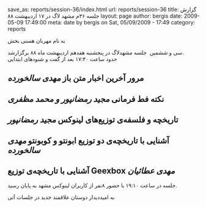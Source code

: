 save_as: reports/session-36/index.html
url: reports/session-36
title: گزارش جلسه ۳۶‌م مشهد لاگ در ۱۷ اردیبهشت ۸۸
layout: page
author: bergis
date: 2009-05-09 17:49:00
meta: date by bergis on Sat, 05/09/2009 - 17:49
category: reports

به نام مهربان هستی بخش

سی و ششمین  جلسه مشهدلاگ در پنجشنبه هفدهم اردیبهشت ماه ۸۸ برگزارشد.  
حدود ساعت ۱۷:۳۰ بعد از گفت و شنودهای ابتدایی

## مرور آخرین اخبار متن باز *مهدی سالخورده*
## نکته فط فرمانی *مجید رمضانپور و محمد مظفری*
## تاریخچه و فلسفه‌ی توزیع‌های لینوکس *مجید رمضانپور*
## آشنایی با تاریخچه‌ی دو توزیع ابونتو و کوبونتو *مهدی سالخورده*
## آشنایی با تاریخچه‌ی توزیع Geexbox *مهدی عطائیان*

جلسه در ساعت ۱۹:۱۰ با حضور ۸نفر از کاربران لینوکس
مشهد به پایان رسید.  


<!--more-->



به امیددیدار دوستان علاقمند جدید در جلسات آتی
